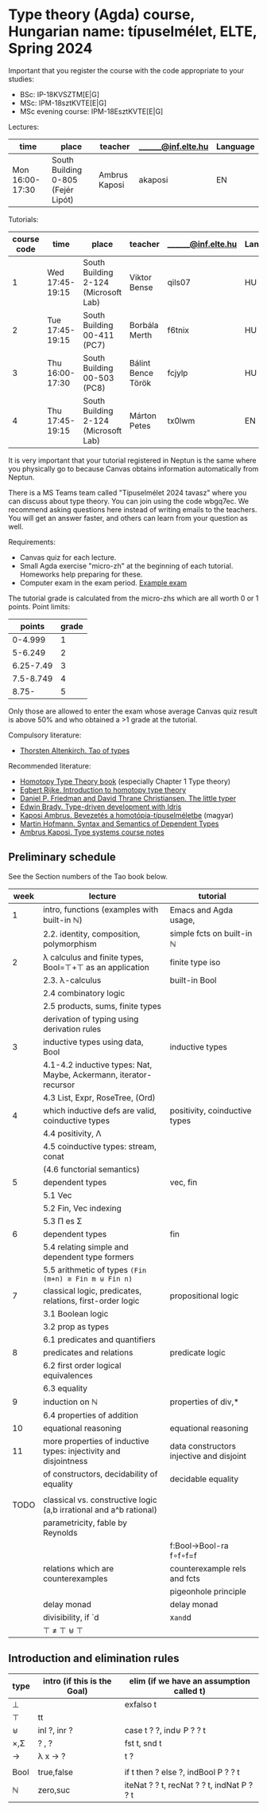 # Type theory (Agda) course, Hungarian name: típuselmélet, ELTE, Spring 2024

Important that you register the course with the code appropriate to your studies:

 * BSc: IP-18KVSZTM[E|G]
 * MSc: IPM-18sztKVTE[E|G]
 * MSc evening course: IPM-18EsztKVTE[E|G]

Lectures:

| time            | place                                | teacher             | ______@inf.elte.hu | Language |
|-----------------|--------------------------------------|---------------------|--------------------|----------|
| Mon 16:00-17:30 | South Building 0-805 (Fejér Lipót)   | Ambrus Kaposi       | akaposi            | EN       |

Tutorials:

| course code    | time            | place                                | teacher             | ______@inf.elte.hu | Language |
|----------------|-----------------|--------------------------------------|---------------------|--------------------|----------|
| 1              | Wed 17:45-19:15 | South Building 2-124 (Microsoft Lab) | Viktor Bense        | qils07             | HU       |
| 2              | Tue 17:45-19:15 | South Building 00-411 (PC7)          | Borbála Merth       | f6tnix             | HU       |
| 3              | Thu 16:00-17:30 | South Building 00-503 (PC8)          | Bálint Bence Török  | fcjylp             | HU       |
| 4              | Thu 17:45-19:15 | South Building 2-124 (Microsoft Lab) | Márton Petes        | tx0lwm             | EN       |

It is very important that your tutorial registered in Neptun is the same where you physically go to because Canvas obtains information automatically from Neptun.

There is a MS Teams team called "Típuselmélet 2024 tavasz" where you can discuss about type theory. You can join using the code wbgq7ec. We recommend asking questions here instead of writing emails to the teachers. You will get an answer faster, and others can learn from your question as well.

Requirements:

 * Canvas quiz for each lecture.
 * Small Agda exercise "micro-zh" at the beginning of each tutorial. Homeworks help preparing for these.
 * Computer exam in the exam period. [Example exam](https://bitbucket.org/akaposi/ttt/raw/master/2022aut/exampleExam.agda)

The tutorial grade is calculated from the micro-zhs which are all worth 0 or 1 points. Point limits:

| points    | grade |
|-----------|-------|
| 0-4.999   | 1     |
| 5-6.249   | 2     |
| 6.25-7.49 | 3     |
| 7.5-8.749 | 4     |
| 8.75-     | 5     |

Only those are allowed to enter the exam whose average Canvas quiz result is above 50% and who obtained a >1 grade at the tutorial.

Compulsory literature:

 * [Thorsten Altenkirch. Tao of types](http://www.cs.nott.ac.uk/~psztxa/mgs.2021)

Recommended literature:

 * [Homotopy Type Theory book](http://saunders.phil.cmu.edu/book/hott-online.pdf) (especially Chapter 1 Type theory)
 * [Egbert Rijke. Introduction to homotopy type theory](https://arxiv.org/pdf/2212.11082)
 * [Daniel P. Friedman and David Thrane Christiansen. The little typer](https://thelittletyper.com)
 * [Edwin Brady. Type-driven development with Idris](https://www.manning.com/books/type-driven-development-with-idris)
 * [Kaposi Ambrus. Bevezetés a homotópia-típuselméletbe](https://akaposi.github.io/hott_bevezeto.pdf) (magyar)
 * [Martin Hofmann. Syntax and Semantics of Dependent Types](https://www.tcs.ifi.lmu.de/mitarbeiter/martin-hofmann/pdfs/syntaxandsemanticsof-dependenttypes.pdf)
 * [Ambrus Kaposi. Type systems course notes](https://bitbucket.org/akaposi/typesystems/raw/master/src/main.pdf)

## Preliminary schedule

See the Section numbers of the Tao book below.

| week | lecture                                                           | tutorial                                 |
|------|-------------------------------------------------------------------|------------------------------------------|
|    1 | intro, functions (examples with built-in ℕ)                       | Emacs and Agda usage,                    |
|      | 2.2. identity, composition, polymorphism                          | simple fcts on built-in ℕ                |
|    2 | λ calculus and finite types, Bool=⊤+⊤ as an application           | finite type iso                          |
|      | 2.3. λ-calculus                                                   | built-in Bool                            |
|      | 2.4 combinatory logic                                             |                                          |
|      | 2.5 products, sums, finite types                                  |                                          |
|      | derivation of typing using derivation rules                       |                                          |
|    3 | inductive types using data, Bool                                  | inductive types                          |
|      | 4.1-4.2 inductive types: Nat, Maybe, Ackermann, iterator-recursor |                                          |
|      | 4.3 List, Expr, RoseTree, (Ord)                                   |                                          |
|    4 | which inductive defs are valid, coinductive types                 | positivity, coinductive types            |
|      | 4.4 positivity, Λ                                                 |                                          |
|      | 4.5 coinductive types: stream, conat                              |                                          |
|      | (4.6 functorial semantics)                                        |                                          |
|    5 | dependent types                                                   | vec, fin                                 |
|      | 5.1 Vec                                                           |                                          |
|      | 5.2 Fin, Vec indexing                                             |                                          |
|      | 5.3 Π es Σ                                                        |                                          |
|    6 | dependent types                                                   | fin                                      |
|      | 5.4 relating simple and dependent type formers                    |                                          |
|      | 5.5 arithmetic of types `(Fin (m+n) ≅ Fin m ⊎ Fin n)`             |                                          |
|    7 | classical logic, predicates, relations, first-order logic         | propositional logic                      |
|      | 3.1 Boolean logic                                                 |                                          |
|      | 3.2 prop as types                                                 |                                          |
|      | 6.1 predicates and quantifiers                                    |                                          |
|    8 | predicates and relations                                          | predicate logic                          |
|      | 6.2 first order logical equivalences                              |                                          |
|      | 6.3 equality                                                      |                                          |
|    9 | induction on ℕ                                                    | properties of div,*                      |
|      | 6.4 properties of addition                                        |                                          |
|   10 | equational reasoning                                              | equational reasoning                     |
|   11 | more properties of inductive types: injectivity and disjointness  | data constructors injective and disjoint |
|      | of constructors, decidability of equality                         | decidable equality                       |
|      |                                                                   |                                          |
| TODO | classical vs. constructive logic (a,b irrational and a^b rational)|                                          |
|      | parametricity, fable by Reynolds                                  |                                          |
|      |                                                                   | f:Bool→Bool-ra f∘f∘f=f                   |
|      | relations which are counterexamples                               | counterexample rels and fcts             |
|      |                                                                   | pigeonhole principle                     |
|      | delay monad                                                       | delay monad                              |
|      | divisibility, if `d|x` and `d|y` then `d|x+y`                     |                                          |
|      | ⊤ ≠ ⊤ ⊎ ⊤                                                         |                                          |

## Introduction and elimination rules

| type  | intro (if this is the Goal) | elim (if we have an assumption called t)                     |
|-------|-----------------------------|--------------------------------------------------------------|
| ⊥     |                             | exfalso t                                                    |
| ⊤     | tt                          |                                                              |
| ⊎     | inl ?, inr ?                | case t ? ?, ind⊎ P ? ? t                                     |
| ×,Σ   | ? , ?                       | fst t, snd t                                                 |
| →     | λ x → ?                     | t ?                                                          |
|       |                             |                                                              |
| Bool  | true,false                  | if t then ? else ?, indBool P ? ? t                          |
| ℕ     | zero,suc                    | iteNat ? ? t, recNat ? ? t, indNat P ? ? t                   |
